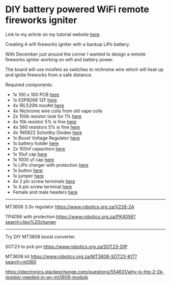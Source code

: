 # DIY battery powered WiFi remote fireworks igniter

Link to my article on my tutorial website [here](https://tutorials.techrad.co.za/2022/10/01/diy-battery-wifi-4ch-relay-pcb).

Creating A wifi fireworks igniter with a backup LiPo battery.

With December just around the corner I wanted to design a remote fireworks igniter working on wifi and battery power.

The board will use mosfets as switches to nichrome wire which will heat up and ignite fireworks from a safe distance.

Required components:

- 1x 100 x 100 PCB [here](https://www.robotics.org.za/VERO100100)
- 1x ESP8266 12F [here](https://www.robotics.org.za/ESP-12F)
- 4x IRL520N mosfet [here](https://www.robotics.org.za/IRL520N-TO-220)
- 4x Nichrome wire coils from old vape coils
- 2x 100k resistor look for 1% [here](https://www.robotics.org.za/RES-100K-50)
- 4x 10k resistor 5% is fine [here](https://www.robotics.org.za/RES-10K-025)
- 4x 560 resistors 5% is fine [here](https://www.robotics.org.za/RES-560E-50)
- 4x 1N5822 Schottky Diodes [here](https://www.robotics.org.za/1N5822-TH)
- 1x Boost Voltage Regulator [here](https://www.robotics.org.za/V228-2A)
- 1x battery holder [here](https://www.robotics.org.za/18650-1C-TH)
- 2x 100nf capacitors [here]()
- 1x 10uf cap [here]()
- 1x 1000 uf cap [here]()
- 1x LiPo charger with protection [here](https://www.robotics.org.za/PK4056)
- 1x button [here]()
- 1x jumper [here](https://www.robotics.org.za/CCC01505C-20?search=jumper)
- 4x 2 pin screw terminals [here](https://www.robotics.org.za/KF120-2P-254)
- 1x 4 pin screw terminal [here](https://www.robotics.org.za/TC-4P-254)
- Female and male headers [here]()

---

MT3608 3.3v regulator
https://www.robotics.org.za/V228-2A

TP4056 with protection
https://www.robotics.org.za/PK4056?search=lipo%20charger

---

Try DIY MT3608 boost converter.

SOT23 to pcb pin
https://www.robotics.org.za/SOT23-DIP

MT3608 kit
https://www.robotics.org.za/MT3608-SOT23-KIT?search=mt360

https://electronics.stackexchange.com/questions/554631/why-is-the-2-2k-resistor-needed-in-an-mt3608-module



